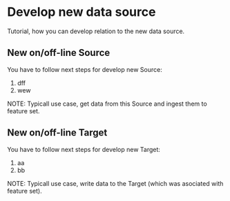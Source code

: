 # Develop new data source

Tutorial, how you can develop relation to the new data source.

## New on/off-line Source
You have to follow next steps for develop new Source:
1. dff
2. wew

NOTE: Typicall use case, get data from this Source and ingest them to feature set. 

## New on/off-line Target
You have to follow next steps for develop new Target:
1. aa
2. bb


NOTE: Typicall use case, write data to the Target (which was asociated with feature set). 


